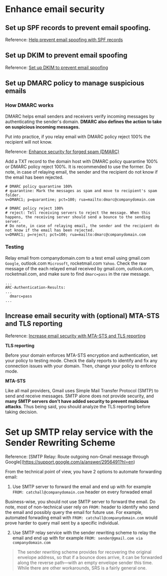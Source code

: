 # Enhance email security

## Set up SPF records to prevent email spoofing.

Reference: [Help prevent email spoofing with SPF records](https://support.google.com/a/answer/33786?hl=en&ref_topic=7556597)

## Set up DKIM to prevent email spoofing

Reference: [Set up DKIM to prevent email spoofing](https://support.google.com/a/answer/174124?hl=en)

## Set up DMARC policy to manage suspicious emails

### How DMARC works
DMARC helps email senders and receivers verify incoming messages by authenticating the sender's domain. **DMARC also defines the action to take on suspicious incoming messages.**

Put into practice, if you relay email with DMARC policy reject 100% the recipient will not know.

Reference: [Enhance security for forged spam (DMARC)](https://support.google.com/a/answer/2466580?hl=en&ref_topic=2759254&visit_id=637246565085389670-3422249965&rd=1)

Add a TXT record to the domain host with DMARC policy quarantine 100% or DMARC policy reject 100%. It is recommended to use the former. Do note, in case of relaying email, the sender and the recipient do not know if the email has been rejected.

```
# DMARC policy quarantine 100%
# quarantine: Mark the messages as spam and move to recipient's spam folder.
v=DMARC1; p=quarantine; pct=100; rua=mailto:dmarc@companydomain.com

# DMARC policy reject 100%
# reject: Tell receiving servers to reject the message. When this happens, the receiving server should send a bounce to the sending server.
# Do note, in case of relaying email, the sender and the recipient do not know if the email has been rejected.
v=DMARC1; p=reject; pct=100; rua=mailto:dmarc@companydomain.com
```

### Testing

Relay email from companydomain.com to a test email using gmail.com `Google`, outlook.com `Microsoft`, rocketmail.com `Yahoo`.
Check the raw message of the each relayed email received by gmail.com, outlook.com, rocketmail.com, and make sure to find `dmarc=pass` in the raw message.

```
...
ARC-Authentication-Results:
...
  dmarc=pass
...
```

## Increase email security with (optional) MTA-STS and TLS reporting

Reference: [Increase email security with MTA-STS and TLS reporting](https://support.google.com/a/topic/9261406?hl=en&ref_topic=7556597)

**TLS reporting**

Before your domain enforces MTA-STS encryption and authentication, set your policy to testing mode. Check the daily reports to identify and fix any connection issues with your domain. Then, change your policy to enforce mode.

**MTA-STS**

Like all mail providers, Gmail uses Simple Mail Transfer Protocol (SMTP) to send and receive messages. SMTP alone does not provide security, and **many SMTP servers don’t have added security to prevent malicious attacks**. Thus being said, you should analyze the TLS reporting before taking decision.

# Set up SMTP relay service with the Sender Rewriting Scheme

Reference: [SMTP Relay: Route outgoing non-Gmail message through Google[(https://support.google.com/a/answer/2956491?hl=en)

From the technical point of view, you have 2 options to automate forwarding email:
1. Use SMTP server to forward the email and end up with for example `FROM: catchall@companydomain.com` header on every forwaded email

Business-wise, you should not use SMTP server to forward the email. Do note, most of non-technical user rely on `FROM:` header to identify who send the email and possibly query the email for future use. For example, automated forwading email with `FROM: catchall@companydomain.com` would prove harder to query mail sent by a specific individual.

2. Use SMTP relay service with the sender rewriting scheme to relay the email and end up with for example `FROM: sender@gmail.com via companydomain.com`

> The sender rewriting scheme provides for recovering the original envelope address, so that if a bounce does arrive, it can be forwarded along the reverse path—with an empty envelope sender this time. While there are other workarounds, SRS is a fairly general one.
